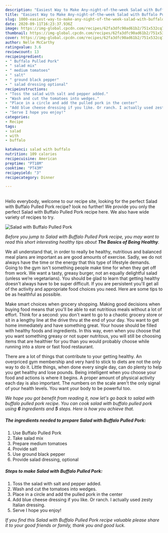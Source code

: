 ```yaml
---
description: "Easiest Way to Make Any-night-of-the-week Salad with Buffalo Pulled Pork"
title: "Easiest Way to Make Any-night-of-the-week Salad with Buffalo Pulled Pork"
slug: 1000-easiest-way-to-make-any-night-of-the-week-salad-with-buffalo-pulled-pork
date: 2020-09-11T16:23:37.936Z
image: https://img-global.cpcdn.com/recipes/62fa3dfc90ad61b2/751x532cq70/salad-with-buffalo-pulled-pork-recipe-main-photo.jpg
thumbnail: https://img-global.cpcdn.com/recipes/62fa3dfc90ad61b2/751x532cq70/salad-with-buffalo-pulled-pork-recipe-main-photo.jpg
cover: https://img-global.cpcdn.com/recipes/62fa3dfc90ad61b2/751x532cq70/salad-with-buffalo-pulled-pork-recipe-main-photo.jpg
author: Nelle McCarthy
ratingvalue: 3.6
reviewcount: 13
recipeingredient:
- " Buffalo Pulled Pork"
- " salad mix"
- " medium tomatoes"
- " salt"
- " ground black pepper"
- " salad dressing optional"
recipeinstructions:
- "Toss the salad with salt and pepper added."
- "Wash and cut the tomatoes into wedges."
- "Place in a circle and add the pulled pork in the center"
- "Add blue cheese dressing if you like. Or ranch. I actually used zesty Italian dressing."
- "Serve I hope you enjoy!"
categories:
- Recipe
tags:
- salad
- with
- buffalo

katakunci: salad with buffalo 
nutrition: 109 calories
recipecuisine: American
preptime: "PT18M"
cooktime: "PT43M"
recipeyield: "3"
recipecategory: Dinner

---
```

<br>
Hello everybody, welcome to our recipe site, looking for the perfect Salad with Buffalo Pulled Pork recipe? look no further! We provide you only the perfect Salad with Buffalo Pulled Pork recipe here. We also have wide variety of recipes to try.
<br>


![Salad with Buffalo Pulled Pork](https://img-global.cpcdn.com/recipes/62fa3dfc90ad61b2/751x532cq70/salad-with-buffalo-pulled-pork-recipe-main-photo.jpg)

<i>Before you jump to Salad with Buffalo Pulled Pork recipe, you may want to read this short interesting healthy tips about <strong>The Basics of Being Healthy</strong>.</i>

We all understand that, in order to really be healthy, nutritious and balanced meal plans are important as are good amounts of exercise. Sadly, we do not always have the time or the energy that this type of lifestyle demands. Going to the gym isn't something people make time for when they get off from work. We want a tasty, greasy burger, not an equally delightful salad (unless we’re vegetarians). You should be glad to learn that getting healthy doesn't always have to be super difficult. If you are persistent you'll get all of the activity and appropriate food choices you need. Here are some tips to be as healthful as possible.

Make smart choices when grocery shopping. Making good decisions when buying food means that you'll be able to eat nutritious meals without a lot of effort. Think for a second: you don't want to go to a chaotic grocery store or sit in a lengthy line at the drive thru at the end of your day. You want to get home immediately and have something great. Your house should be filled with healthy foods and ingredients. In this way, even when you choose that you want something greasy or not super nutritous, you will still be choosing items that are healthier for you than you would probably choose while running into a store or fast food restaurant.

There are a lot of things that contribute to your getting healthy. An overpriced gym membership and very hard to stick to diets are not the only way to do it. Little things, when done every single day, can do plenty to help you get healthy and lose pounds. Being intelligent when you choose your food and actions is where it begins. A proper amount of physical activity each day is also important. The numbers on the scale aren't the only signal of your health levels. You want your body to be powerful too. 


<i>We hope you got benefit from reading it, now let's go back to salad with buffalo pulled pork recipe. You can cook salad with buffalo pulled pork using <strong>6</strong> ingredients and <strong>5</strong> steps. Here is how you achieve that.
</i>

##### The ingredients needed to prepare Salad with Buffalo Pulled Pork:

1. Use  Buffalo Pulled Pork
1. Take  salad mix
1. Prepare  medium tomatoes
1. Provide  salt
1. Use  ground black pepper
1. Provide  salad dressing, optional


##### Steps to make Salad with Buffalo Pulled Pork:

1. Toss the salad with salt and pepper added.
1. Wash and cut the tomatoes into wedges.
1. Place in a circle and add the pulled pork in the center
1. Add blue cheese dressing if you like. Or ranch. I actually used zesty Italian dressing.
1. Serve I hope you enjoy!


<i>If you find this Salad with Buffalo Pulled Pork recipe valuable please share it to your good friends or family, thank you and good luck.</i>
